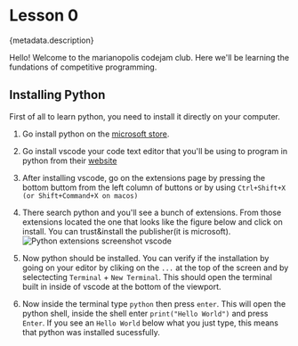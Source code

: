 <script module>
	export const metadata = {
		title: "Lesson 0",
		description: "Setting up python inside of VSCode"
	}
</script>
<script>
    import screenshot from "../../../lib/assets/lesson00-1-image.png"
</script>

# Lesson 0
{metadata.description}

Hello! Welcome to the marianopolis codejam club. Here we'll be learning the fundations of competitive programming.

## Installing Python
First of all to learn python, you need to install it directly on your computer.

1. Go install python on the [microsoft store](https://apps.microsoft.com/detail/9pjpw5ldxlz5?hl=en-US&gl=US).
2. Go install vscode your code text editor that you'll be using to program in python from their [website](https://code.visualstudio.com)
3. After installing vscode, go on the extensions page by pressing the bottom buttom from the left column of buttons or by using `Ctrl+Shift+X (or Shift+Command+X on macos)` 

4. There search python and you'll see a bunch of extensions. From those extensions located the one that looks like the figure below and click on install. You can trust&install the publisher(it is microsoft).
![Python extensions screenshot vscode]({screenshot})

5. Now python should be installed. You can verify if the installation by going on your editor by cliking on the `...` at the top of the screen and by selectecting `Terminal` + `New Terminal`. This should open the terminal built in inside of vscode at the bottom of the viewport.

6. Now inside the terminal type `python` then press `enter`. This will open the python shell, inside the shell enter `print("Hello World")` and press `Enter`. If you see an `Hello World` below what you just type, this means that python was installed sucessfully.

